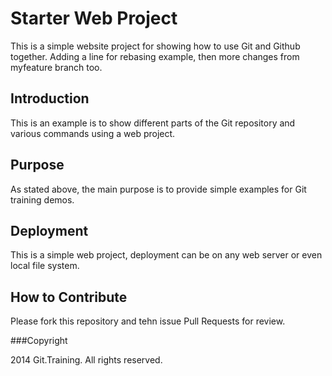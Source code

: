 # Starter Web Project

This is a simple website project for showing how to use Git and Github together. Adding a line for rebasing example, then more changes from myfeature branch too.

## Introduction
This is an example is to show different parts of the Git repository and various commands using a web project.

## Purpose
As stated above, the main purpose is to provide simple examples for Git training demos.

## Deployment

This is a simple web project, deployment can be on any web server or even local file system.

## How to Contribute
Please fork this repository and tehn issue Pull Requests for review.

###Copyright

2014 Git.Training. All rights reserved.